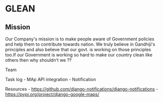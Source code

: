 # GLEAN
## Mission
 Our Company's mission is to make people aware of Government policies and help them to contribute towards nation. We truly believe in Gandhiji's principles and also believe that our govt. is working on those principles too.If our Government is working so hard to make our country clean like others then why shouldn't we ??
 
 Team
 
 Task log
    - MAp API integration
    - Notification 
    
 Resources
    - https://github.com/django-notifications/django-notifications
    - https://pypi.org/project/django-google-maps/
 
